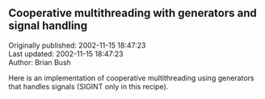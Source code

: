 ## Cooperative multithreading with generators and signal handling  
Originally published: 2002-11-15 18:47:23  
Last updated: 2002-11-15 18:47:23  
Author: Brian Bush  
  
Here is an implementation of cooperative multithreading using generators that handles signals (SIGINT only in this recipe).